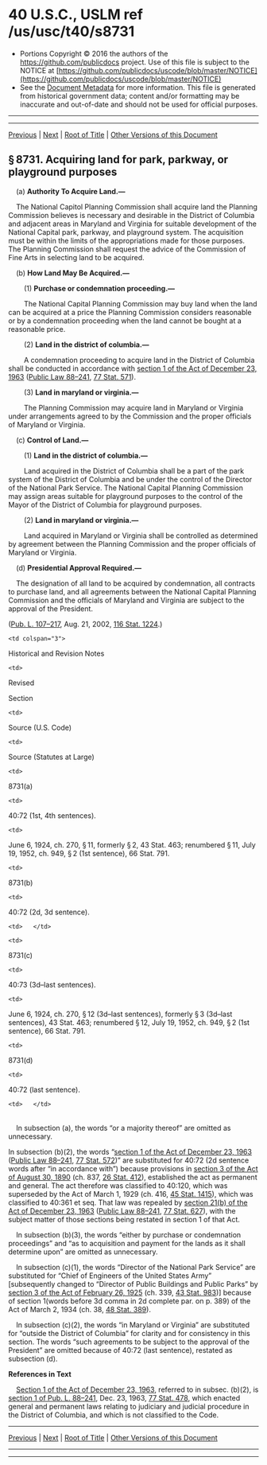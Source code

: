 ---
---

# 40 U.S.C., USLM ref /us/usc/t40/s8731

* Portions Copyright © 2016 the authors of the https://github.com/publicdocs project.
  Use of this file is subject to the NOTICE at [https://github.com/publicdocs/uscode/blob/master/NOTICE](https://github.com/publicdocs/uscode/blob/master/NOTICE)
* See the [Document Metadata](././../../../../../../..//README.md) for more information.
  This file is generated from historical government data; content and/or formatting may be inaccurate and out-of-date and should not be used for official purposes.

----------
----------

[Previous](./../../../../../../..//us/usc/t40/stII/ptD/ch87/schIV/m__us_usc_t40_stII_ptD_ch87_schIV.md) | [Next](./../../../../../../..//us/usc/t40/stII/ptD/ch87/schIV/m__us_usc_t40_s8732.md) | [Root of Title](./../../../../../../../) | [Other Versions of this Document](https://publicdocs.github.io/go/links?ns=uslm&ref=%2Fus%2Fusc%2Ft40%2Fs8731)

## § 8731. Acquiring land for park, parkway, or playground purposes

    (a) __Authority To Acquire Land.—__ 

    The National Capitol Planning Commission shall acquire land the Planning Commission believes is necessary and desirable in the District of Columbia and adjacent areas in Maryland and Virginia for suitable development of the National Capital park, parkway, and playground system. The acquisition must be within the limits of the appropriations made for those purposes. The Planning Commission shall request the advice of the Commission of Fine Arts in selecting land to be acquired.

    (b) __How Land May Be Acquired.—__ 

        (1) __Purchase or condemnation proceeding.—__ 

        The National Capital Planning Commission may buy land when the land can be acquired at a price the Planning Commission considers reasonable or by a condemnation proceeding when the land cannot be bought at a reasonable price.

        (2) __Land in the district of columbia.—__ 

        A condemnation proceeding to acquire land in the District of Columbia shall be conducted in accordance with [section 1 of the Act of December 23, 1963][/us/act/1963-12-23/s1] ([Public Law 88–241][/us/pl/88/241], [77 Stat. 571][/us/stat/77/571]).

        (3) __Land in maryland or virginia.—__ 

        The Planning Commission may acquire land in Maryland or Virginia under arrangements agreed to by the Commission and the proper officials of Maryland or Virginia.

    (c) __Control of Land.—__ 

        (1) __Land in the district of columbia.—__ 

        Land acquired in the District of Columbia shall be a part of the park system of the District of Columbia and be under the control of the Director of the National Park Service. The National Capital Planning Commission may assign areas suitable for playground purposes to the control of the Mayor of the District of Columbia for playground purposes.

        (2) __Land in maryland or virginia.—__ 

        Land acquired in Maryland or Virginia shall be controlled as determined by agreement between the Planning Commission and the proper officials of Maryland or Virginia.

    (d) __Presidential Approval Required.—__ 

    The designation of all land to be acquired by condemnation, all contracts to purchase land, and all agreements between the National Capital Planning Commission and the officials of Maryland and Virginia are subject to the approval of the President.

([Pub. L. 107–217][/us/pl/107/217], Aug. 21, 2002, [116 Stat. 1224][/us/stat/116/1224].)

<table>

  <tr>

    <td colspan="3"> 

Historical and Revision Notes  </td>

  </tr>

  <tr>

    <td> 

Revised

Section  </td>

    <td> 

Source (U.S. Code)  </td>

    <td> 

Source (Statutes at Large)  </td>

  </tr>

  <tr>

    <td> 

8731(a)  </td>

    <td> 

40:72 (1st, 4th sentences).  </td>

    <td> 

June 6, 1924, ch. 270, § 11, formerly § 2, 43 Stat. 463; renumbered § 11, July 19, 1952, ch. 949, § 2 (1st sentence), 66 Stat. 791.  </td>

  </tr>

  <tr>

    <td> 

8731(b)  </td>

    <td> 

40:72 (2d, 3d sentence).  </td>

    <td>   </td>

  </tr>

  <tr>

    <td> 

8731(c)  </td>

    <td> 

40:73 (3d–last sentences).  </td>

    <td> 

June 6, 1924, ch. 270, § 12 (3d–last sentences), formerly § 3 (3d–last sentences), 43 Stat. 463; renumbered § 12, July 19, 1952, ch. 949, § 2 (1st sentence), 66 Stat. 791.  </td>

  </tr>

  <tr>

    <td> 

8731(d)  </td>

    <td> 

40:72 (last sentence).  </td>

    <td>   </td>

  </tr>

</table>

    In subsection (a), the words “or a majority thereof” are omitted as unnecessary.

In subsection (b)(2), the words “[section 1 of the Act of December 23, 1963][/us/act/1963-12-23/s1] ([Public Law 88–241][/us/pl/88/241], [77 Stat. 572][/us/stat/77/572])” are substituted for 40:72 (2d sentence words after “in accordance with”) because provisions in [section 3 of the Act of August 30, 1890][/us/act/1890-08-30/s3] (ch. 837, [26 Stat. 412][/us/stat/26/412]), established the act as permanent and general. The act therefore was classified to 40:120, which was superseded by the Act of March 1, 1929 (ch. 416, [45 Stat. 1415][/us/stat/45/1415]), which was classified to 40:361 et seq. That law was repealed by [section 21(b) of the Act of December 23, 1963][/us/act/1963-12-23/s21/b] ([Public Law 88–241][/us/pl/88/241], [77 Stat. 627][/us/stat/77/627]), with the subject matter of those sections being restated in section 1 of that Act.

    In subsection (b)(3), the words “either by purchase or condemnation proceedings” and “as to acquisition and payment for the lands as it shall determine upon” are omitted as unnecessary.

    In subsection (c)(1), the words “Director of the National Park Service” are substituted for “Chief of Engineers of the United States Army” \[subsequently changed to “Director of Public Buildings and Public Parks” by [section 3 of the Act of February 26, 1925][/us/act/1925-02-26/s3] (ch. 339, [43 Stat. 983][/us/stat/43/983])\] because of section 1(words before 3d comma in 2d complete par. on p. 389) of the Act of March 2, 1934 (ch. 38, [48 Stat. 389][/us/stat/48/389]).

    In subsection (c)(2), the words “in Maryland or Virginia” are substituted for “outside the District of Columbia” for clarity and for consistency in this section. The words “such agreements to be subject to the approval of the President” are omitted because of 40:72 (last sentence), restated as subsection (d).

 __References in Text__ 

    [Section 1 of the Act of December 23, 1963][/us/act/1963-12-23/s1], referred to in subsec. (b)(2), is [section 1 of Pub. L. 88–241][/us/pl/88/241/s1], Dec. 23, 1963, [77 Stat. 478][/us/stat/77/478], which enacted general and permanent laws relating to judiciary and judicial procedure in the District of Columbia, and which is not classified to the Code.

----------

[Previous](./../../../../../../..//us/usc/t40/stII/ptD/ch87/schIV/m__us_usc_t40_stII_ptD_ch87_schIV.md) | [Next](./../../../../../../..//us/usc/t40/stII/ptD/ch87/schIV/m__us_usc_t40_s8732.md) | [Root of Title](./../../../../../../../) | [Other Versions of this Document](https://publicdocs.github.io/go/links?ns=uslm&ref=%2Fus%2Fusc%2Ft40%2Fs8731)

----------
----------

[/us/act/1963-12-23/s1]: https://publicdocs.github.io/go/links?ns=uslm&ref=%2Fus%2Fact%2F1963-12-23%2Fs1
[/us/pl/88/241]: https://publicdocs.github.io/go/links?ns=uslm&ref=%2Fus%2Fpl%2F88%2F241
[/us/stat/77/571]: https://publicdocs.github.io/go/links?ns=uslm&ref=%2Fus%2Fstat%2F77%2F571
[/us/pl/107/217]: https://publicdocs.github.io/go/links?ns=uslm&ref=%2Fus%2Fpl%2F107%2F217
[/us/stat/116/1224]: https://publicdocs.github.io/go/links?ns=uslm&ref=%2Fus%2Fstat%2F116%2F1224
[/us/act/1963-12-23/s1]: https://publicdocs.github.io/go/links?ns=uslm&ref=%2Fus%2Fact%2F1963-12-23%2Fs1
[/us/pl/88/241]: https://publicdocs.github.io/go/links?ns=uslm&ref=%2Fus%2Fpl%2F88%2F241
[/us/stat/77/572]: https://publicdocs.github.io/go/links?ns=uslm&ref=%2Fus%2Fstat%2F77%2F572
[/us/act/1890-08-30/s3]: https://publicdocs.github.io/go/links?ns=uslm&ref=%2Fus%2Fact%2F1890-08-30%2Fs3
[/us/stat/26/412]: https://publicdocs.github.io/go/links?ns=uslm&ref=%2Fus%2Fstat%2F26%2F412
[/us/stat/45/1415]: https://publicdocs.github.io/go/links?ns=uslm&ref=%2Fus%2Fstat%2F45%2F1415
[/us/act/1963-12-23/s21/b]: https://publicdocs.github.io/go/links?ns=uslm&ref=%2Fus%2Fact%2F1963-12-23%2Fs21%2Fb
[/us/pl/88/241]: https://publicdocs.github.io/go/links?ns=uslm&ref=%2Fus%2Fpl%2F88%2F241
[/us/stat/77/627]: https://publicdocs.github.io/go/links?ns=uslm&ref=%2Fus%2Fstat%2F77%2F627
[/us/act/1925-02-26/s3]: https://publicdocs.github.io/go/links?ns=uslm&ref=%2Fus%2Fact%2F1925-02-26%2Fs3
[/us/stat/43/983]: https://publicdocs.github.io/go/links?ns=uslm&ref=%2Fus%2Fstat%2F43%2F983
[/us/stat/48/389]: https://publicdocs.github.io/go/links?ns=uslm&ref=%2Fus%2Fstat%2F48%2F389
[/us/act/1963-12-23/s1]: https://publicdocs.github.io/go/links?ns=uslm&ref=%2Fus%2Fact%2F1963-12-23%2Fs1
[/us/pl/88/241/s1]: https://publicdocs.github.io/go/links?ns=uslm&ref=%2Fus%2Fpl%2F88%2F241%2Fs1
[/us/stat/77/478]: https://publicdocs.github.io/go/links?ns=uslm&ref=%2Fus%2Fstat%2F77%2F478


